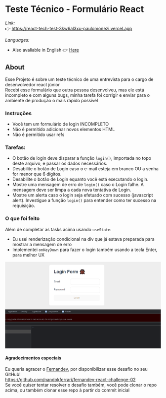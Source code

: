 # Teste Técnico - Formulário React
_Link:_
<br>
👉 https://react-tech-test-3kw6al3xu-paulomonezi.vercel.app

_Languages:_ 
<br>
- Also avaliable in English 👉 [Here](https://github.com/paulomonezi/react-tech-test/blob/main/README.md)

## About
Esse Projeto é sobre um teste técnico de uma entrevista para o cargo de desenvolvedor react júnior<br>
Recebi esse formulário que outra pessoa desenvolveu, mas ele está incompleto e com alguns bugs, minha tarefa foi corrigir e enviar para o ambiente de produção o mais rápido possível<br>

### Instruções

* Você tem um formulário de login INCOMPLETO
* Não é permitido adicionar novos elementos HTML
* Não é permitido usar refs<br>

### Tarefas:

* O botão de login deve disparar a função `login()`, importada no topo deste arquivo, e passar os dados necessários.
* Desabilite o botão de Login caso o e-mail esteja em branco OU a senha for menor que 6 dígitos.
* Desabilite o botão de Login equanto você está executando o login.
* Mostre uma mensagem de erro de `login()` caso o Login falhe. A mensagem deve ser limpa a cada nova tentativa de Login.
* Mostre um alerta caso o login seja efetuado com sucesso (javascript alert). Investigue a função `login()` para entender como ter sucesso na requisição.<br>

### O que foi feito
Além de completar as tasks acima usando `useState`:
* Eu usei renderização condicional na div que já estava preparada para mostrar a mensagem de erro
* Implementei `onKeyDown` para fazer o login também usando a tecla Enter, para melhor UX<br>

<img src="./src/gifs/readme.gif" alt="gif showing the form">

#### Agradecimentos especiais
Eu queria agracer o [Fernandev](https://github.com/nandokferrari), por disponibilizar esse desafio no seu GitHub!<br>
https://github.com/nandokferrari/fernandev-react-challenge-02<br>
Se você quiser tentar resolver o desafio também, você pode clonar o repo acima, ou também clonar esse repo à partir do commit inicial